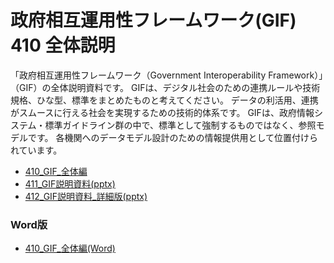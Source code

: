 # 政府相互運用性フレームワーク(GIF)  410 全体説明

「政府相互運用性フレームワーク（Government Interoperability Framework）」（GIF​）の全体説明資料です。
GIFは、デジタル社会のための連携ルールや技術規格、ひな型、標準をまとめたものと考えてください。
データの利活用、連携がスムースに行える社会を実現するための技術的体系です。
GIFは、政府情報システム・標準ガイドライン群の中で、標準として強制するものではなく、参照モデルです。
各機関へのデータモデル設計のための情報提供用として位置付けられています。

* [410_GIF_全体編](md/410_overview.md)
* [411_GIF説明資料(pptx)](./411_GIF説明資料.pptx)
* [412_GIF説明資料_詳細版(pptx)](./412_GIF説明資料_詳細版.pptx)


### Word版

* [410_GIF_全体編(Word)](docx/410_GIF_全体編.docx)
